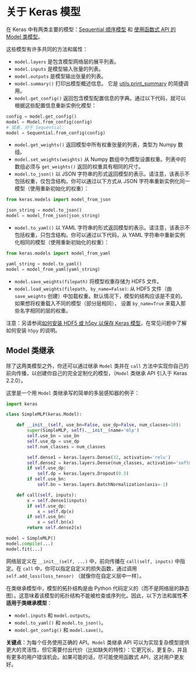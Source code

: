 # 关于 Keras 模型

在 Keras 中有两类主要的模型：[Sequential 顺序模型](/models/sequential) 和 [使用函数式 API 的 Model 类模型](/models/model)。

这些模型有许多共同的方法和属性：

- `model.layers` 是包含模型网络层的展平列表。
- `model.inputs` 是模型输入张量的列表。
- `model.outputs` 是模型输出张量的列表。
- `model.summary()` 打印出模型概述信息。 它是 [utils.print_summary](/utils/#print_summary) 的简捷调用。
- `model.get_config()` 返回包含模型配置信息的字典。通过以下代码，就可以根据这些配置信息重新实例化模型：

```python
config = model.get_config()
model = Model.from_config(config)
# 或者，对于 Sequential:
model = Sequential.from_config(config)
```

- `model.get_weights()` 返回模型中所有权重张量的列表，类型为 Numpy 数组。
- `model.set_weights(weights)` 从 Numpy 数组中为模型设置权重。列表中的数组必须与 `get_weights()` 返回的权重具有相同的尺寸。
- `model.to_json()` 以 JSON 字符串的形式返回模型的表示。请注意，该表示不包括权重，仅包含结构。你可以通过以下方式从 JSON 字符串重新实例化同一模型（使用重新初始化的权重）：

```python
from keras.models import model_from_json

json_string = model.to_json()
model = model_from_json(json_string)
```

- `model.to_yaml()` 以 YAML 字符串的形式返回模型的表示。请注意，该表示不包括权重，只包含结构。你可以通过以下代码，从 YAML 字符串中重新实例化相同的模型（使用重新初始化的权重）：

```python
from keras.models import model_from_yaml

yaml_string = model.to_yaml()
model = model_from_yaml(yaml_string)
```

- `model.save_weights(filepath)` 将模型权重存储为 HDF5 文件。
- `model.load_weights(filepath, by_name=False)`: 从 HDF5 文件（由 `save_weights` 创建）中加载权重。默认情况下，模型的结构应该是不变的。 如果想将权重载入不同的模型（部分层相同）， 设置 `by_name=True` 来载入那些名字相同的层的权重。

注意：另请参阅[如何安装 HDF5 或 h5py 以保存 Keras 模型](/getting-started/faq/#how-can-i-install-HDF5-or-h5py-to-save-my-models-in-Keras)，在常见问题中了解如何安装 `h5py` 的说明。

## Model 类继承

除了这两类模型之外，你还可以通过继承 `Model` 类并在 `call` 方法中实现你自己的前向传播，以创建你自己的完全定制化的模型，（`Model` 类继承 API 引入于 Keras 2.2.0）。

这里是一个用 `Model` 类继承写的简单的多层感知器的例子：

```python
import keras

class SimpleMLP(keras.Model):

    def __init__(self, use_bn=False, use_dp=False, num_classes=10):
        super(SimpleMLP, self).__init__(name='mlp')
        self.use_bn = use_bn
        self.use_dp = use_dp
        self.num_classes = num_classes

        self.dense1 = keras.layers.Dense(32, activation='relu')
        self.dense2 = keras.layers.Dense(num_classes, activation='softmax')
        if self.use_dp:
            self.dp = keras.layers.Dropout(0.5)
        if self.use_bn:
            self.bn = keras.layers.BatchNormalization(axis=-1)

    def call(self, inputs):
        x = self.dense1(inputs)
        if self.use_dp:
            x = self.dp(x)
        if self.use_bn:
            x = self.bn(x)
        return self.dense2(x)

model = SimpleMLP()
model.compile(...)
model.fit(...)
```

网络层定义在 `__init__(self, ...)` 中，前向传播在 `call(self, inputs)` 中指定。在 `call` 中，你可以指定自定义的损失函数，通过调用 `self.add_loss(loss_tensor)` （就像你在自定义层中一样）。

在类继承模型中，模型的拓扑结构是由 Python 代码定义的（而不是网络层的静态图）。这意味着该模型的拓扑结构不能被检查或序列化。因此，以下方法和属性**不适用于类继承模型**：

- `model.inputs` 和 `model.outputs`。
- `model.to_yaml()` 和 `model.to_json()`。
- `model.get_config()` 和 `model.save()`。

**关键点**：为每个任务使用正确的 API。`Model` 类继承 API 可以为实现复杂模型提供更大的灵活性，但它需要付出代价（比如缺失的特性）：它更冗长，更复杂，并且有更多的用户错误机会。如果可能的话，尽可能使用函数式 API，这对用户更友好。
